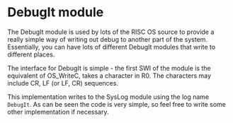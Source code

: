 # DebugIt module

The DebugIt module is used by lots of the RISC OS source to provide a
really simple way of writing out debug to another part of the system.
Essentially, you can have lots of different DebugIt modules that write
to different places.

The interface for DebugIt is simple - the first SWI of the module
is the equivalent of OS_WriteC, takes a character in R0. The characters
may include CR, LF (or LF, CR) sequences.

This implementation writes to the SysLog module using the log name
`DebugIt`. As can be seen the code is very simple, so feel free to write
some other implementation if necessary.


